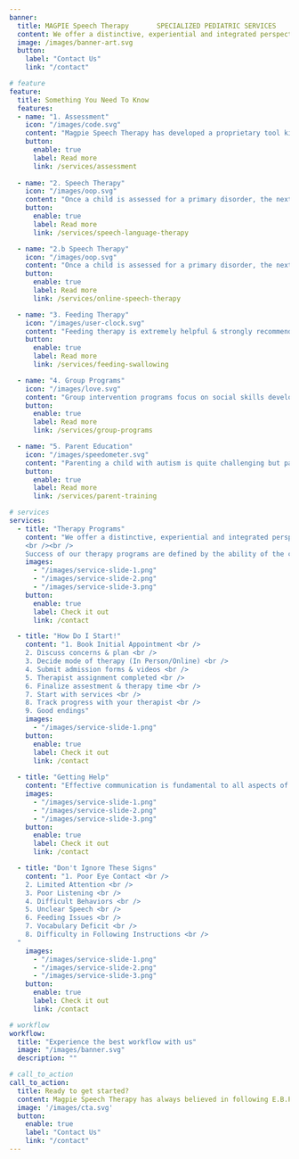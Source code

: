 ```yaml
---
banner:
  title: MAGPIE Speech Therapy       SPECIALIZED PEDIATRIC SERVICES
  content: We offer a distinctive, experiential and integrated perspective in bridging communication deficits. A strong clinical acumen, ethical practices and a safe environment is exemplary in creating an exceptional & progressive bond between the child and the therapist.
  image: /images/banner-art.svg
  button:
    label: "Contact Us"
    link: "/contact"

# feature
feature: 
  title: Something You Need To Know
  features:
  - name: "1. Assessment"
    icon: "/images/code.svg"
    content: "Magpie Speech Therapy has developed a proprietary tool kit for speech & language disorder assessments. These modules are structured on the Dynamic Assessment Profile framework, and is based on the child's observation skills and evaluates the learning potential in a naturalistic environment. At the same time this technique is highly interactive and process oriented. For more information on the efficacy of a D.A.P. technique you can refer the American Speech & Hearing Association link (ASHA)"
    button:
      enable: true
      label: Read more
      link: /services/assessment
      
  - name: "2. Speech Therapy"
    icon: "/images/oop.svg"
    content: "Once a child is assessed for a primary disorder, the next step is building a customized early intervention program (I.E.P.). Magpie specializes in providing intervention modules on the basis of  evidence based practices and a variety of globally researched programs for a holistic communication development of your child. Each speech therapy session is specially curated to suit the needs of the child and is outcome driven. A client can either choose an In-Person Mode or Online classes. For more information about our online program, check out fleX."
    button:
      enable: true
      label: Read more
      link: /services/speech-language-therapy

  - name: "2.b Speech Therapy"
    icon: "/images/oop.svg"
    content: "Once a child is assessed for a primary disorder, the next step is building a customized early intervention program (I.E.P.). Magpie specializes in providing intervention modules on the basis of  evidence based practices and a variety of globally researched programs for a holistic communication development of your child. Each speech therapy session is specially curated to suit the needs of the child and is outcome driven. A client can either choose an In-Person Mode or Online classes. For more information about our online program, check out fleX."
    button:
      enable: true
      label: Read more
      link: /services/online-speech-therapy

  - name: "3. Feeding Therapy"
    icon: "/images/user-clock.svg"
    content: "Feeding therapy is extremely helpful & strongly recommended if your child is having difficulty eating. This is most common with children that have special needs or medical challenges that may make it physically difficult for them. It is important to note that “feeding” is a specialty within a specialty. Therapy often happens on a weekly basis, but can be every other week or once a month during a scheduled block of time. But, depending on the child’s underlying challenges, you may see your child participating in a sensory integration activitiy or completing exercises to strengthen the muscles they need for eating. Our team is certified in multiple levels of oral motor therapy techniques."
    button:
      enable: true
      label: Read more
      link: /services/feeding-swallowing

  - name: "4. Group Programs"
    icon: "/images/love.svg"
    content: "Group intervention programs focus on social skills development in children with difficulties in making friends, playing/being part in a group cooperatively, following rules, having limited imagination skills and increased tantrums. Our group programs are designed for children between 3 years to 18 years. The pivot of this curriculum is the social emotional learning in a vibrant and organic environment. With structured progress tracking, personalized expertise and  generalizing social proficiency in daily settings, we help children create special bonds."
    button:
      enable: true
      label: Read more
      link: /services/group-programs

  - name: "5. Parent Education"
    icon: "/images/speedometer.svg"
    content: "Parenting a child with autism is quite challenging but parents' involvement increases the consistency in assuring their child receives the right guidance and that guidance is better implemented even at home after the sessions. Family based intervention are at the heart of Magpie programs. We conduct monthly parent training courses covering a wide range of topics from behavior management and language development to building play routines. These courses are recommended based on the parent concerns, family structure, interaction time and the child’s communication profile."
    button:
      enable: true
      label: Read more
      link: /services/parent-training

# services
services:
  - title: "Therapy Programs"
    content: "We offer a distinctive, experiential and integrated perspective in bridging communication deficits. A strong clinical acumen, ethical practices and a safe environment is exemplary in creating an exceptional & progressive bond between the child and the therapist. Therapy programs are individually curated ( 1:1) and/ or offered in a focused small group depending on the child. Also Parent coaching is a very salient aspect of every curated program.
    <br /><br />
    Success of our therapy programs are defined by the ability of the child to be integrated into mainstream community/ schools. Hence parents play a major role through active participation, dynamic problem solving and successful partnerships with the SLP"
    images:
      - "/images/service-slide-1.png"
      - "/images/service-slide-2.png"
      - "/images/service-slide-3.png"
    button:
      enable: true
      label: Check it out
      link: /contact

  - title: "How Do I Start!"
    content: "1. Book Initial Appointment <br />
    2. Discuss concerns & plan <br />
    3. Decide mode of therapy (In Person/Online) <br />
    4. Submit admission forms & videos <br />
    5. Therapist assignment completed <br />
    6. Finalize assestment & therapy time <br />
    7. Start with services <br />
    8. Track progress with your therapist <br />
    9. Good endings"
    images: 
      - "/images/service-slide-1.png"
    button:
      enable: true
      label: Check it out
      link: /contact
  
  - title: "Getting Help"
    content: "Effective communication is fundamental to all aspects of human functioning, particularly learning and social interaction. The development of communication skills begins at birth. Families with infants and toddlers (Birth – 36 Months) and in early childhood (3 Years to 5 Years of age) are eligible to start speech therapy as part of their early intervention program. If you feel your child shows some of these symptoms listed below, Don't Ignore These Signs.  Speak to a professional and seek immediate intervention!  The sooner the better."
    images:
      - "/images/service-slide-1.png"
      - "/images/service-slide-2.png"
      - "/images/service-slide-3.png"
    button:
      enable: true
      label: Check it out
      link: /contact

  - title: "Don't Ignore These Signs"
    content: "1. Poor Eye Contact <br />
    2. Limited Attention <br />
    3. Poor Listening <br />
    4. Difficult Behaviors <br />
    5. Unclear Speech <br />
    6. Feeding Issues <br />
    7. Vocabulary Deficit <br />
    8. Difficulty in Following Instructions <br />
  "
    images:
      - "/images/service-slide-1.png"
      - "/images/service-slide-2.png"
      - "/images/service-slide-3.png"
    button:
      enable: true
      label: Check it out
      link: /contact

# workflow
workflow: 
  title: "Experience the best workflow with us"
  image: "/images/banner.svg"
  description: ""

# call_to_action
call_to_action:
  title: Ready to get started?
  content: Magpie Speech Therapy has always believed in following E.B.P. (Evidence Based Practice) not as a matter of choice but a principle in its work style. Using non-realistic/ non-meaningful table top activities is not acceptable. A successful intervention plan begins with a detailed and thorough assessment to baseline the existing skills. The What, Why & How should be clear. Tell Me, Show Me, Involve Me and I Will Still Test It..... and Only Then Believe It.
  image: '/images/cta.svg'
  button:
    enable: true
    label: "Contact Us"
    link: "/contact"
---
```

